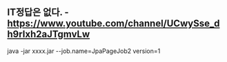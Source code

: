 ## IT정답은 없다. - https://www.youtube.com/channel/UCwySse_dh9rIxh2aJTgmvLw
 java -jar xxxx.jar --job.name=JpaPageJob2 version=1